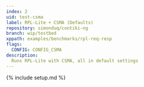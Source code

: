 ```yaml
---
index: 2
uid: test-csma
label: RPL-Lite + CSMA (Defaults)
repository: simonduq/contiki-ng
branch: wip/testbed
xppath: examples/benchmarks/rpl-req-resp
flags:
  CONFIG: CONFIG_CSMA
description:
  Runs RPL-Lite with CSMA, all in default settings
---
```


{% include setup.md %}
